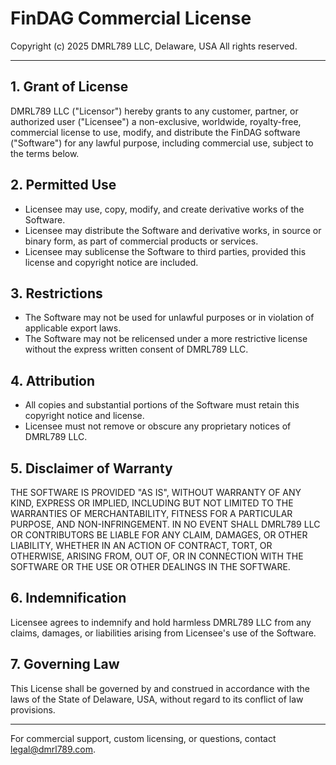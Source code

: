 # FinDAG Commercial License

Copyright (c) 2025 DMRL789 LLC, Delaware, USA
All rights reserved.

---

## 1. Grant of License
DMRL789 LLC ("Licensor") hereby grants to any customer, partner, or authorized user ("Licensee") a non-exclusive, worldwide, royalty-free, commercial license to use, modify, and distribute the FinDAG software ("Software") for any lawful purpose, including commercial use, subject to the terms below.

## 2. Permitted Use
- Licensee may use, copy, modify, and create derivative works of the Software.
- Licensee may distribute the Software and derivative works, in source or binary form, as part of commercial products or services.
- Licensee may sublicense the Software to third parties, provided this license and copyright notice are included.

## 3. Restrictions
- The Software may not be used for unlawful purposes or in violation of applicable export laws.
- The Software may not be relicensed under a more restrictive license without the express written consent of DMRL789 LLC.

## 4. Attribution
- All copies and substantial portions of the Software must retain this copyright notice and license.
- Licensee must not remove or obscure any proprietary notices of DMRL789 LLC.

## 5. Disclaimer of Warranty
THE SOFTWARE IS PROVIDED "AS IS", WITHOUT WARRANTY OF ANY KIND, EXPRESS OR IMPLIED, INCLUDING BUT NOT LIMITED TO THE WARRANTIES OF MERCHANTABILITY, FITNESS FOR A PARTICULAR PURPOSE, AND NON-INFRINGEMENT. IN NO EVENT SHALL DMRL789 LLC OR CONTRIBUTORS BE LIABLE FOR ANY CLAIM, DAMAGES, OR OTHER LIABILITY, WHETHER IN AN ACTION OF CONTRACT, TORT, OR OTHERWISE, ARISING FROM, OUT OF, OR IN CONNECTION WITH THE SOFTWARE OR THE USE OR OTHER DEALINGS IN THE SOFTWARE.

## 6. Indemnification
Licensee agrees to indemnify and hold harmless DMRL789 LLC from any claims, damages, or liabilities arising from Licensee's use of the Software.

## 7. Governing Law
This License shall be governed by and construed in accordance with the laws of the State of Delaware, USA, without regard to its conflict of law provisions.

---

For commercial support, custom licensing, or questions, contact legal@dmrl789.com. 